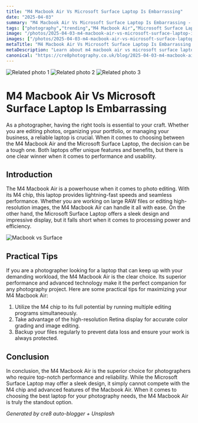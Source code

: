 ```yaml
---
title: "M4 Macbook Air Vs Microsoft Surface Laptop Is Embarrassing"
date: "2025-04-03"
summary: "M4 Macbook Air Vs Microsoft Surface Laptop Is Embarrassing - A trending topic in photography."
tags: ["photography","trending","M4 Macbook Air","Microsoft Surface Laptop","photo editing","performance","usability","M4 chip","Retina display","photographers","reliability","data loss prevention"]
image: "/photos/2025-04-03-m4-macbook-air-vs-microsoft-surface-laptop-is-embarrassing-1.jpg"
images: ["/photos/2025-04-03-m4-macbook-air-vs-microsoft-surface-laptop-is-embarrassing-1.jpg","/photos/2025-04-03-m4-macbook-air-vs-microsoft-surface-laptop-is-embarrassing-2.jpg","/photos/2025-04-03-m4-macbook-air-vs-microsoft-surface-laptop-is-embarrassing-3.jpg"]
metaTitle: "M4 Macbook Air Vs Microsoft Surface Laptop Is Embarrassing | cre8 Photography"
metaDescription: "Learn about m4 macbook air vs microsoft surface laptop is embarrassing in photography with practical tips and insights."
canonical: "https://cre8photography.co.uk/blog/2025-04-03-m4-macbook-air-vs-microsoft-surface-laptop-is-embarrassing"
---
```



<div class="grid grid-cols-1 sm:grid-cols-2 md:grid-cols-3 gap-4">
  <img src="/photos/2025-04-03-m4-macbook-air-vs-microsoft-surface-laptop-is-embarrassing-1.jpg" alt="Related photo 1" class="w-full rounded-lg" />
<img src="/photos/2025-04-03-m4-macbook-air-vs-microsoft-surface-laptop-is-embarrassing-2.jpg" alt="Related photo 2" class="w-full rounded-lg" />
<img src="/photos/2025-04-03-m4-macbook-air-vs-microsoft-surface-laptop-is-embarrassing-3.jpg" alt="Related photo 3" class="w-full rounded-lg" />
</div>


# M4 Macbook Air Vs Microsoft Surface Laptop Is Embarrassing

As a photographer, having the right tools is essential to your craft. Whether you are editing photos, organizing your portfolio, or managing your business, a reliable laptop is crucial. When it comes to choosing between the M4 Macbook Air and the Microsoft Surface Laptop, the decision can be a tough one. Both laptops offer unique features and benefits, but there is one clear winner when it comes to performance and usability.

## Introduction

The M4 Macbook Air is a powerhouse when it comes to photo editing. With its M4 chip, this laptop provides lightning-fast speeds and seamless performance. Whether you are working on large RAW files or editing high-resolution images, the M4 Macbook Air can handle it all with ease. On the other hand, the Microsoft Surface Laptop offers a sleek design and impressive display, but it falls short when it comes to processing power and efficiency.

![Macbook vs Surface](/path/to/image)

## Practical Tips

If you are a photographer looking for a laptop that can keep up with your demanding workload, the M4 Macbook Air is the clear choice. Its superior performance and advanced technology make it the perfect companion for any photography project. Here are some practical tips for maximizing your M4 Macbook Air:

1. Utilize the M4 chip to its full potential by running multiple editing programs simultaneously.
2. Take advantage of the high-resolution Retina display for accurate color grading and image editing.
3. Backup your files regularly to prevent data loss and ensure your work is always protected.

## Conclusion

In conclusion, the M4 Macbook Air is the superior choice for photographers who require top-notch performance and reliability. While the Microsoft Surface Laptop may offer a sleek design, it simply cannot compete with the M4 chip and advanced features of the Macbook Air. When it comes to choosing the best laptop for your photography needs, the M4 Macbook Air is truly the standout option.

*Generated by cre8 auto-blogger + Unsplash*
